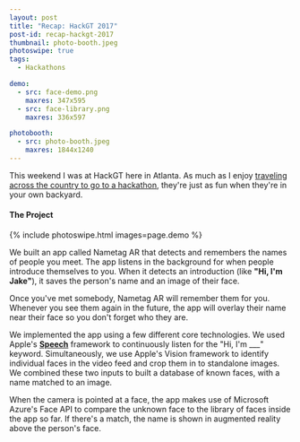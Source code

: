 ```yaml
---
layout: post
title: "Recap: HackGT 2017"
post-id: recap-hackgt-2017
thumbnail: photo-booth.jpeg
photoswipe: true
tags: 
  - Hackathons

demo:
  - src: face-demo.png
    maxres: 347x595
  - src: face-library.png
    maxres: 336x597

photobooth:
  - src: photo-booth.jpeg
    maxres: 1844x1240
---
```


This weekend I was at HackGT here in Atlanta. As much as I enjoy [traveling across the country to go to a hackathon](/blog/recap-hack-the-north-2017.html), they're just as fun when they're in your own backyard. 

<h4>The Project</h4>

{% include photoswipe.html images=page.demo %}

We built an app called Nametag AR that detects and remembers the names of people you meet. The app listens in the background for when people introduce themselves to you. When it detects an introduction (like **"Hi, I'm Jake"**), it saves the person's name and an image of their face. 

<!--break-->

Once you've met somebody, Nametag AR will remember them for you. Whenever you see them again in the future, the app will overlay their name near their face so you don't forget who they are.

We implemented the app using a few different core technologies. We used Apple's [**Speech**](https://developer.apple.com/documentation/speech) framework to continuously listen for the "Hi, I'm ___" keyword. Simultaneously, we use Apple's Vision framework to identify individual faces in the video feed and crop them in to standalone images. We combined these two inputs to built a database of known faces, with a name matched to an image. 

When the camera is pointed at a face, the app makes use of Microsoft Azure's Face API to compare the unknown face to the library of faces inside the app so far. If there's a match, the name is shown in augmented reality above the person's face.



